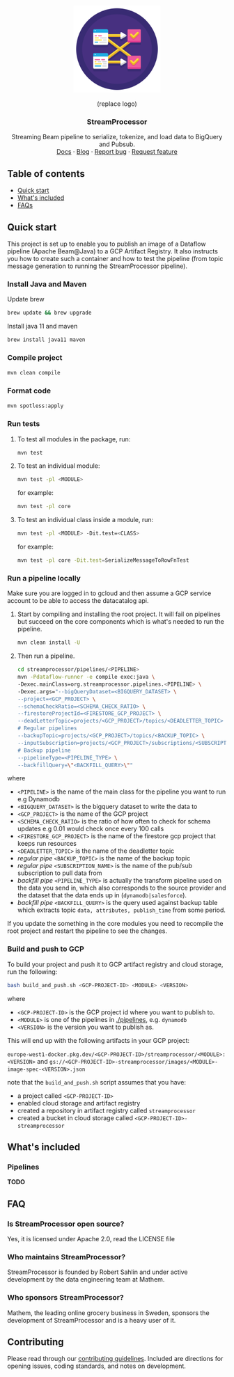 <p align="center">
	<img src="./images/streamprocessor.logo.png" alt="StreamProcessor logo" width="200">
</p>

<p align="center">(replace logo)</p>
<h3 align="center">StreamProcessor</h3>

<p align="center">
Streaming Beam pipeline to serialize, tokenize, and load data to BigQuery and Pubsub.
<br>
<a href="https://github.com/mhlabs/streamprocessor/docs/main.md">Docs</a>
·
<a href="https://blog.mhlabs.com/">Blog</a>
·
<a href="https://github.com/mhlabs/streamprocessor/issues/new?assignees=-&labels=bug&template=bug_report.yml">Report bug</a>
·
<a href="https://github.com/mhlabs/streamprocessor/issues/new?assignees=&labels=feature&template=feature_request.yml">Request feature</a>
</p>

## Table of contents

- [Quick start](#quick-start)
- [What's included](#whats-included)
- [FAQs](#faq)

## Quick start

This project is set up to enable you to publish an image of a Dataflow pipeline (Apache Beam@Java) to a GCP Artifact Registry. It also instructs you how to create such a container and how to test the pipeline (from topic message generation to running the StreamProcessor pipeline).


### Install Java and Maven

Update brew
```bash
brew update && brew upgrade
```

Install java 11 and maven
```bash
brew install java11 maven
```

### Compile project
```bash
mvn clean compile
```

### Format code
```bash
mvn spotless:apply
```

### Run tests
1. To test all modules in the package, run:
	```bash
	mvn test
	```
1. To test an individual module:
	```bash
	mvn test -pl <MODULE>
	```
	for example:
	```bash
	mvn test -pl core
	```
1. To test an individual class inside a module, run:
	```bash
	mvn test -pl <MODULE> -Dit.test=<CLASS>
	```
	for example:
	```bash
	mvn test -pl core -Dit.test=SerializeMessageToRowFnTest
	```

### Run a pipeline locally

Make sure you are logged in to gcloud and then assume a GCP service account to be able to access the datacatalog api.

1. Start by compiling and installing the root project. It will fail on pipelines but succeed on the core components which is what's needed to run the pipeline.
	``` bash
	mvn clean install -U
	```
1. Then run a pipeline.
	```bash
	cd streamprocessor/pipelines/<PIPELINE>
	mvn -Pdataflow-runner -e compile exec:java \
	-Dexec.mainClass=org.streamprocessor.pipelines.<PIPELINE> \
	-Dexec.args="--bigQueryDataset=<BIGQUERY_DATASET> \
	--project=<GCP_PROJECT> \
	--schemaCheckRatio=<SCHEMA_CHECK_RATIO> \
	--firestoreProjectId=<FIRESTORE_GCP_PROJECT> \
	--deadLetterTopic=projects/<GCP_PROJECT>/topics/<DEADLETTER_TOPIC> \
	# Regular pipelines
	--backupTopic=projects/<GCP_PROJECT>/topics/<BACKUP_TOPIC> \
	--inputSubscription=projects/<GCP_PROJECT>/subscriptions/<SUBSCRIPTION_NAME> \
	# Backup pipeline
	--pipelineType=<PIPELINE_TYPE> \
	--backfillQuery=\"<BACKFILL_QUERY>\""

	```
where
- `<PIPELINE>` is the name of the main class for the pipeline you want to run e.g Dynamodb
- `<BIGQUERY_DATASET>` is the bigquery dataset to write the data to
- `<GCP_PROJECT>` is the name of the GCP project
- `<SCHEMA_CHECK_RATIO>` is the ratio of how often to check for schema updates e.g 0.01 would check once every 100 calls
- `<FIRESTORE_GCP_PROJECT>` is the name of the firestore gcp project that keeps run resources
- `<DEADLETTER_TOPIC>` is the name of the deadletter topic
- *regular pipe* `<BACKUP_TOPIC>` is the name of the backup topic
- *regular pipe* `<SUBSCRIPTION_NAME>` is the name of the pub/sub subscription to pull data from
- *backfill pipe* `<PIPELINE_TYPE>` is actually the transform pipeline used on the data you send in, which also corresponds to the source provider and the dataset that the data ends up in (`dynamodb|salesforce`).
- *backfill pipe* `<BACKFILL_QUERY>` is the query used against backup table which extracts topic `data, attributes, publish_time` from some period.

If you update the something in the core modules you need to recompile the root project and restart the pipeline to see the changes.


### Build and push to GCP

To build your project and push it to GCP artifact registry and cloud storage, run the following:
```bash
bash build_and_push.sh <GCP-PROJECT-ID> <MODULE> <VERSION>
```
where
- `<GCP-PROJECT-ID>` is the GCP project id where you want to publish to.
- `<MODULE>` is one of the pipelines in [./pipelines](https://github.com/mhlabs/streamprocessor/tree/DATA-2781-public-streamprocessor), e.g. `dynamodb`
- `<VERSION>` is the version you want to publish as.

This will end up with the following artifacts in your GCP project:

`europe-west1-docker.pkg.dev/<GCP-PROJECT-ID>/streamprocessor/<MODULE>:<VERSION>`
and
`gs://<GCP-PROJECT-ID>-streamprocessor/images/<MODULE>-image-spec-<VERSION>.json`



note that the `build_and_push.sh` script assumes that you have:
- a project called `<GCP-PROJECT-ID>`
- enabled cloud storage and artifact registry
- created a repository in artifact registry called `streamprocessor`
- created a bucket in cloud storage called `<GCP-PROJECT-ID>-streamprocessor`

## What's included
### Pipelines
**TODO**

## FAQ
### Is StreamProcessor open source?

Yes, it is licensed under Apache 2.0, read the LICENSE file

### Who maintains StreamProcessor?

StreamProcessor is founded by Robert Sahlin and under active development by the data engineering team at Mathem.

### Who sponsors StreamProcessor?

Mathem, the leading online grocery business in Sweden, sponsors the development of StreamProcessor and is a heavy user of it.

## Contributing

Please read through our [contributing guidelines](https://github.com/mhlabs/streamprocessor/CONTRIBUTING.md). Included are directions for opening issues, coding standards, and notes on development.

<!-- Moreover, if your pull request contains Java patches or features, you must include [relevant unit tests](https://github.com/..). Adhere to [Code Guide](https://github.com/some/code-guide)

Editor preferences are available in the [editor config](https://github.com/mhlabs/streamprocessor/.editorconfig) for easy use in common text editors. Read more and download plugins at <https://editorconfig.org/>. -->
